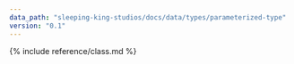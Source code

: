 ```yaml
---
data_path: "sleeping-king-studios/docs/data/types/parameterized-type"
version: "0.1"
---
```


{% include reference/class.md %}
